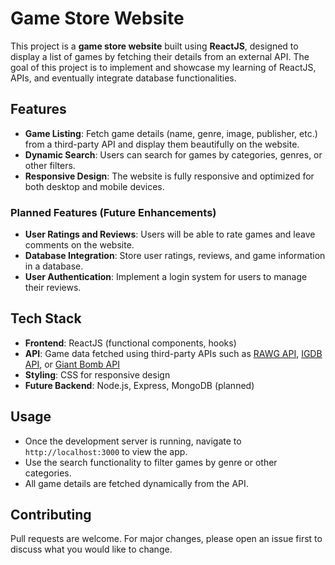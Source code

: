 # Game Store Website

This project is a **game store website** built using **ReactJS**, designed to display a list of games by fetching their details from an external API. The goal of this project is to implement and showcase my learning of ReactJS, APIs, and eventually integrate database functionalities.

## Features

- **Game Listing**: Fetch game details (name, genre, image, publisher, etc.) from a third-party API and display them beautifully on the website.
- **Dynamic Search**: Users can search for games by categories, genres, or other filters.
- **Responsive Design**: The website is fully responsive and optimized for both desktop and mobile devices.

### Planned Features (Future Enhancements)
- **User Ratings and Reviews**: Users will be able to rate games and leave comments on the website.
- **Database Integration**: Store user ratings, reviews, and game information in a database.
- **User Authentication**: Implement a login system for users to manage their reviews.

## Tech Stack

- **Frontend**: ReactJS (functional components, hooks)
- **API**: Game data fetched using third-party APIs such as [RAWG API](https://rawg.io/apidocs), [IGDB API](https://api-docs.igdb.com/), or [Giant Bomb API](https://www.giantbomb.com/api/documentation)
- **Styling**: CSS for responsive design
- **Future Backend**: Node.js, Express, MongoDB (planned)

## Usage

- Once the development server is running, navigate to `http://localhost:3000` to view the app.
- Use the search functionality to filter games by genre or other categories.
- All game details are fetched dynamically from the API.

## Contributing

Pull requests are welcome. For major changes, please open an issue first to discuss what you would like to change.
